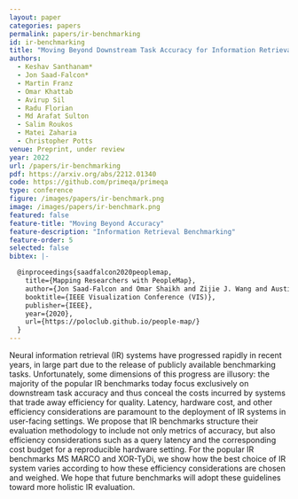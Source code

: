 ```yaml
---
layout: paper
categories: papers
permalink: papers/ir-benchmarking
id: ir-benchmarking
title: "Moving Beyond Downstream Task Accuracy for Information Retrieval Benchmarking"
authors: 
  - Keshav Santhanam*
  - Jon Saad-Falcon*
  - Martin Franz
  - Omar Khattab
  - Avirup Sil
  - Radu Florian
  - Md Arafat Sulton
  - Salim Roukos
  - Matei Zaharia
  - Christopher Potts
venue: Preprint, under review
year: 2022
url: /papers/ir-benchmarking
pdf: https://arxiv.org/abs/2212.01340
code: https://github.com/primeqa/primeqa
type: conference
figure: /images/papers/ir-benchmark.png
image: /images/papers/ir-benchmark.png
featured: false
feature-title: "Moving Beyond Accuracy"
feature-description: "Information Retrieval Benchmarking"
feature-order: 5
selected: false
bibtex: |-

  @inproceedings{saadfalcon2020peoplemap,
    title={Mapping Researchers with PeopleMap},
    author={Jon Saad-Falcon and Omar Shaikh and Zijie J. Wang and Austin P. Wright and Sasha Richardson and Duen Horng Chau},
    booktitle={IEEE Visualization Conference (VIS)},
    publisher={IEEE},
    year={2020},
    url={https://poloclub.github.io/people-map/}
  }
---
```


Neural information retrieval (IR) systems have progressed rapidly in recent years, in large part 
due to the release of publicly available benchmarking tasks. Unfortunately, some dimensions of this progress are illusory: 
the majority of the popular IR benchmarks today focus exclusively on downstream task accuracy and thus conceal the costs 
incurred by systems that trade away efficiency for quality. Latency, hardware cost, and other efficiency considerations are 
paramount to the deployment of IR systems in user-facing settings. We propose that IR benchmarks structure their evaluation 
methodology to include not only metrics of accuracy, but also efficiency considerations such as a query latency and the corresponding 
cost budget for a reproducible hardware setting. For the popular IR benchmarks MS MARCO and XOR-TyDi, we show how the best choice 
of IR system varies according to how these efficiency considerations are chosen and weighed. We hope that future benchmarks will 
adopt these guidelines toward more holistic IR evaluation.
